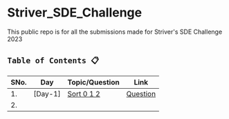# Striver_SDE_Challenge
This public repo is for all the submissions made for Striver's SDE Challenge 2023 


## `Table of Contents 📋`
| SNo. | **Day** | **Topic/Question** | **Link**
| ---  | ---------    | ---------  | ---------
| 1.   | [Day-1] | [Sort 0 1 2](Day1/Sort012.py) | [Question](https://www.codingninjas.com/codestudio/problems/sort-0-1-2_631055)
| 2.   |  |
